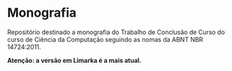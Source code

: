 # Monografia
Repositório destinado a monografia do Trabalho de Conclusão de Curso do curso de Ciência da Computação seguindo as nomas da ABNT NBR 14724:2011.

**Atenção: a versão em Limarka é a mais atual.**
